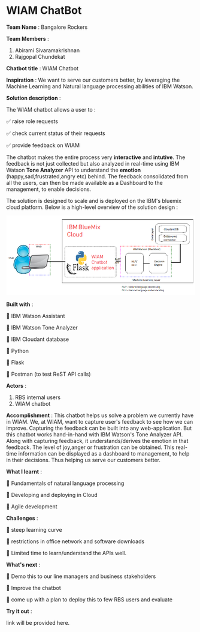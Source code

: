 # WIAM ChatBot #

__Team Name__ : Bangalore Rockers

__Team Members__ : 
1. Abirami Sivaramakrishnan
2. Rajgopal Chundekat

__Chatbot title__ : WIAM Chatbot

__Inspiration__ : We want to serve our customers better, by leveraging the Machine Learning and Natural language processing abilities of IBM Watson.

__Solution description__ :

The WIAM chatbot allows a user to :

:white_check_mark: raise role requests

:white_check_mark: check current status of their requests

:white_check_mark: provide feedback on WIAM

The chatbot makes the entire process very __interactive__ and __intutive__. The feedback is not just collected but also analyzed in real-time using IBM Watson __Tone Analyzer__ API to understand the __emotion__ (happy,sad,frustrated,angry etc) behind. The feedback consolidated from all the users, can then be made available as a Dashboard to the management, to enable decisions.

The solution is designed to scale and is deployed on the IBM's bluemix cloud platform. Below is a high-level overview of the solution design :

![Screenshot](screenshot.png)

__Built with__ :

:small_blue_diamond: IBM Watson Assistant

:small_blue_diamond: IBM Watson Tone Analyzer

:small_blue_diamond: IBM Cloudant database

:small_blue_diamond: Python

:small_blue_diamond: Flask

:small_blue_diamond: Postman (to test ReST API calls)

__Actors__ :
1. RBS internal users
2. WIAM chatbot

__Accomplishment__ : This chatbot helps us solve a problem we currently have in WIAM. We, at WIAM, want to capture user's feedback to see how we can improve. Capturing the feedback can be built into any web-application. But this chatbot works hand-in-hand with IBM Watson's Tone Analyzer API. Along with capturing feedback, it understands/derives the emotion in that feedback. The level of joy,anger or frustration can be obtained. This real-time information can be displayed as a dashboard to management, to help in their decisions. Thus helping us serve our customers better.

__What I learnt__ : 

:small_blue_diamond: Fundamentals of natural language processing

:small_blue_diamond: Developing and deploying in Cloud

:small_blue_diamond: Agile development

__Challenges__ :

:small_blue_diamond: steep learning curve

:small_blue_diamond: restrictions in office network and software downloads

:small_blue_diamond: Limited time to learn/understand the APIs well.

__What's next__ :

:small_blue_diamond: Demo this to our line managers and business stakeholders 

:small_blue_diamond: Improve the chatbot

:small_blue_diamond: come up with a plan to deploy this to few RBS users and evaluate

__Try it out__ :

link will be provided here.
